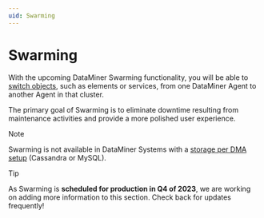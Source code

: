 ```yaml
---
uid: Swarming
---
```


# Swarming

With the upcoming DataMiner Swarming functionality, you will be able to [switch objects](xref:SwitchingObjects), such as elements or services, from one DataMiner Agent to another Agent in that cluster.

The primary goal of Swarming is to eliminate downtime resulting from maintenance activities and provide a more polished user experience.

> [!NOTE]
> Swarming is not available in DataMiner Systems with a [storage per DMA setup](xref:Configuring_storage_per_DMA) (Cassandra or MySQL).

> [!TIP]
> As Swarming is **scheduled for production in Q4 of 2023**, we are working on adding more information to this section. Check back for updates frequently!
